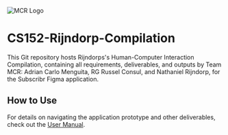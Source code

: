 ![MCR Logo](/Part%201/MCR_logo.png)

# CS152-Rijndorp-Compilation
This Git repository hosts Rijndorps's Human-Computer Interaction Compilation, containing all requirements, deliverables, and outputs by Team MCR: Adrian Carlo Menguita, RG Russel Consul, and Nathaniel Rijndorp, for the Subscribr Figma application.

## How to Use
For details on navigating the application prototype and other deliverables, check out the [User Manual](USER_MANUAL.md).
